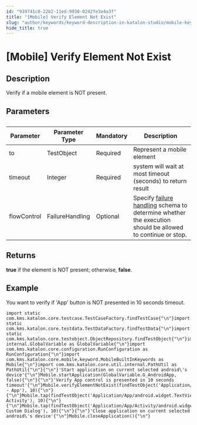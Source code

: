 ```yaml
---
id: "939741c0-22b2-11ed-9930-0242fe3e4a3f"
title: "[Mobile] Verify Element Not Exist"
slug: "author/keywords/keyword-description-in-katalon-studio/mobile-keywords/mobile-verify-element-not-exist"
hide_title: true
---
```


# <a id="id_0" class="anchor_top_offset"/><a id="ariaid-title1" class="anchor_top_offset"/>[Mobile] Verify Element Not Exist


## <a id="id_0__id_1" class="anchor_top_offset"/>Description

              
<p xmlns="http://www.w3.org/1999/xhtml" className="p">Verify if a mobile element is NOT present.</p> 
      

## <a id="id_0__id_2" class="anchor_top_offset"/>Parameters  

              
<table xmlns="http://www.w3.org/1999/xhtml" className="table"><caption /><thead className="thead"><tr className><th className="entry anchor_top_offset" id="id_0__id_2__entry__1">Parameter</th><th className="entry anchor_top_offset" id="id_0__id_2__entry__2">Parameter Type</th><th className="entry anchor_top_offset" id="id_0__id_2__entry__3">Mandatory</th><th className="entry anchor_top_offset" id="id_0__id_2__entry__4">Description</th></tr></thead><tbody className="tbody"><tr className><td className="entry" headers="id_0__id_2__entry__1 id_0__id_2__entry__2 id_0__id_2__entry__3 id_0__id_2__entry__4 ">to</td><td className="entry" headers="id_0__id_2__entry__1 id_0__id_2__entry__2 id_0__id_2__entry__3 id_0__id_2__entry__4 ">TestObject</td><td className="entry" headers="id_0__id_2__entry__1 id_0__id_2__entry__2 id_0__id_2__entry__3 id_0__id_2__entry__4 ">Required</td><td className="entry" headers="id_0__id_2__entry__1 id_0__id_2__entry__2 id_0__id_2__entry__3 id_0__id_2__entry__4 ">Represent a mobile element</td></tr><tr className><td className="entry" headers="id_0__id_2__entry__1 id_0__id_2__entry__2 id_0__id_2__entry__3 id_0__id_2__entry__4 ">timeout</td><td className="entry" headers="id_0__id_2__entry__1 id_0__id_2__entry__2 id_0__id_2__entry__3 id_0__id_2__entry__4 ">Integer</td><td className="entry" headers="id_0__id_2__entry__1 id_0__id_2__entry__2 id_0__id_2__entry__3 id_0__id_2__entry__4 ">Required</td><td className="entry" headers="id_0__id_2__entry__1 id_0__id_2__entry__2 id_0__id_2__entry__3 id_0__id_2__entry__4 ">system will wait at most timeout (seconds) to return         result</td></tr><tr className><td className="entry" headers="id_0__id_2__entry__1 id_0__id_2__entry__2 id_0__id_2__entry__3 id_0__id_2__entry__4 ">flowControl</td><td className="entry" headers="id_0__id_2__entry__1 id_0__id_2__entry__2 id_0__id_2__entry__3 id_0__id_2__entry__4 ">FailureHandling</td><td className="entry" headers="id_0__id_2__entry__1 id_0__id_2__entry__2 id_0__id_2__entry__3 id_0__id_2__entry__4 ">Optional</td><td className="entry" headers="id_0__id_2__entry__1 id_0__id_2__entry__2 id_0__id_2__entry__3 id_0__id_2__entry__4 ">Specify <a className="xref" href="/docs/maintenance/configure-failure-handling-settings-in-katalon-studio">failure handling</a> schema to         determine whether the execution should be allowed to continue or         stop.</td></tr></tbody></table> 
      

## <a id="id_0__id_3" class="anchor_top_offset"/>Returns

              
<p xmlns="http://www.w3.org/1999/xhtml" className="p">   <strong className="ph b">true</strong> if the element is NOT present;   otherwise, <strong className="ph b">false</strong>.</p> 
      

## <a id="id_0__id_4" class="anchor_top_offset"/>Example

              
<p xmlns="http://www.w3.org/1999/xhtml" className="p">You want to verify if 'App' button is NOT presented in 10   seconds timeout.</p> 
              
<pre xmlns="http://www.w3.org/1999/xhtml" className="pre codeblock"><code>import static com.kms.katalon.core.testcase.TestCaseFactory.findTestCase{"\n"}import static com.kms.katalon.core.testdata.TestDataFactory.findTestData{"\n"}import static com.kms.katalon.core.testobject.ObjectRepository.findTestObject{"\n"}import internal.GlobalVariable as GlobalVariable{"\n"}import com.kms.katalon.core.configuration.RunConfiguration as RunConfiguration{"\n"}import com.kms.katalon.core.mobile.keyword.MobileBuiltInKeywords as Mobile{"\n"}import com.kms.katalon.core.util.internal.PathUtil as PathUtil{"\n"}{"\n"}'Start application on current selected android\'s device'{"\n"}Mobile.startApplication(GlobalVariable.G_AndroidApp, false){"\n"}{"\n"}'Verify App control is presented in 10 seconds timeout'{"\n"}Mobile.verifyElementNotExist(findTestObject('Application/android.widget.TextView - App'), 10){"\n"}{"\n"}Mobile.tap(findTestObject('Application/App/android.widget.TextView-Activity'), 10){"\n"}{"\n"}Mobile.tap(findTestObject('Application/App/Activity/android.widget.TextView-Custom Dialog'), 10){"\n"}{"\n"}'Close application on current selected android\'s device'{"\n"}Mobile.closeApplication(){"\n"}</code></pre> 
            
